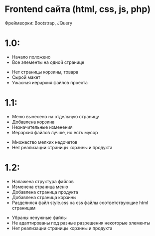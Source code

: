 # Frontend сайта (html, css, js, php)
Фреймворки: Bootstrap, JQuery

# 1.0:
+ Начало положено
+ Все элементы на одной странице

- Нет страницы корзины, товара
- Сырой макет
- Ужасная иерархия файлов проекта

# 1.1:
+ Меню вынесено на отдельную страницу
+ Добавлена корзина 
+ Незначительные изменения
+ Иерархия файлов лучше, но есть мусор

- Множество мелких недочетов
- Нет реализации страницы корзины и продукта

# 1.2:
+ Налажена структура файлов
+ Изменена страница меню
+ Добавлена страница продукта
+ Добавлена страница корзины
+ Разделился файл style.css на css файлы соответствующие html страницам

- Убраны ненужные файлы
- Не адаптированы под разные разрешения некоторые элементы
- Нет реализации страницы корзины и продукта
